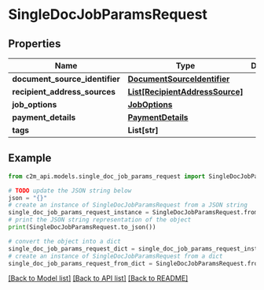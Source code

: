 # SingleDocJobParamsRequest


## Properties

Name | Type | Description | Notes
------------ | ------------- | ------------- | -------------
**document_source_identifier** | [**DocumentSourceIdentifier**](DocumentSourceIdentifier.md) |  | 
**recipient_address_sources** | [**List[RecipientAddressSource]**](RecipientAddressSource.md) |  | 
**job_options** | [**JobOptions**](JobOptions.md) |  | 
**payment_details** | [**PaymentDetails**](PaymentDetails.md) |  | [optional] 
**tags** | **List[str]** |  | [optional] 

## Example

```python
from c2m_api.models.single_doc_job_params_request import SingleDocJobParamsRequest

# TODO update the JSON string below
json = "{}"
# create an instance of SingleDocJobParamsRequest from a JSON string
single_doc_job_params_request_instance = SingleDocJobParamsRequest.from_json(json)
# print the JSON string representation of the object
print(SingleDocJobParamsRequest.to_json())

# convert the object into a dict
single_doc_job_params_request_dict = single_doc_job_params_request_instance.to_dict()
# create an instance of SingleDocJobParamsRequest from a dict
single_doc_job_params_request_from_dict = SingleDocJobParamsRequest.from_dict(single_doc_job_params_request_dict)
```
[[Back to Model list]](../README.md#documentation-for-models) [[Back to API list]](../README.md#documentation-for-api-endpoints) [[Back to README]](../README.md)


